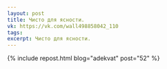 ```yaml
---
layout: post
title: Чисто для ясности.
vk: https://vk.com/wall498858042_110
tags: 
excerpt: Чисто для ясности.
---
```

{% include repost.html blog="adekvat" post="52" %}